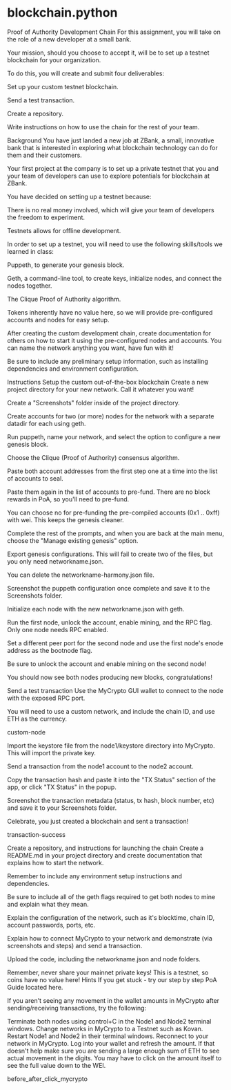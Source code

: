 # blockchain.python
Proof of Authority Development Chain
For this assignment, you will take on the role of a new developer at a small bank.

Your mission, should you choose to accept it, will be to set up a testnet blockchain for your organization.

To do this, you will create and submit four deliverables:

Set up your custom testnet blockchain.

Send a test transaction.

Create a repository.

Write instructions on how to use the chain for the rest of your team.

Background
You have just landed a new job at ZBank, a small, innovative bank that is interested in exploring what blockchain technology can do for them and their customers.

Your first project at the company is to set up a private testnet that you and your team of developers can use to explore potentials for blockchain at ZBank.

You have decided on setting up a testnet because:

There is no real money involved, which will give your team of developers the freedom to experiment.

Testnets allows for offline development.

In order to set up a testnet, you will need to use the following skills/tools we learned in class:

Puppeth, to generate your genesis block.

Geth, a command-line tool, to create keys, initialize nodes, and connect the nodes together.

The Clique Proof of Authority algorithm.

Tokens inherently have no value here, so we will provide pre-configured accounts and nodes for easy setup.

After creating the custom development chain, create documentation for others on how to start it using the pre-configured nodes and accounts. You can name the network anything you want, have fun with it!

Be sure to include any preliminary setup information, such as installing dependencies and environment configuration.

Instructions
Setup the custom out-of-the-box blockchain
Create a new project directory for your new network. Call it whatever you want!

Create a "Screenshots" folder inside of the project directory.

Create accounts for two (or more) nodes for the network with a separate datadir for each using geth.

Run puppeth, name your network, and select the option to configure a new genesis block.

Choose the Clique (Proof of Authority) consensus algorithm.

Paste both account addresses from the first step one at a time into the list of accounts to seal.

Paste them again in the list of accounts to pre-fund. There are no block rewards in PoA, so you'll need to pre-fund.

You can choose no for pre-funding the pre-compiled accounts (0x1 .. 0xff) with wei. This keeps the genesis cleaner.

Complete the rest of the prompts, and when you are back at the main menu, choose the "Manage existing genesis" option.

Export genesis configurations. This will fail to create two of the files, but you only need networkname.json.

You can delete the networkname-harmony.json file.

Screenshot the puppeth configuration once complete and save it to the Screenshots folder.

Initialize each node with the new networkname.json with geth.

Run the first node, unlock the account, enable mining, and the RPC flag. Only one node needs RPC enabled.

Set a different peer port for the second node and use the first node's enode address as the bootnode flag.

Be sure to unlock the account and enable mining on the second node!

You should now see both nodes producing new blocks, congratulations!

Send a test transaction
Use the MyCrypto GUI wallet to connect to the node with the exposed RPC port.

You will need to use a custom network, and include the chain ID, and use ETH as the currency.

custom-node

Import the keystore file from the node1/keystore directory into MyCrypto. This will import the private key.

Send a transaction from the node1 account to the node2 account.

Copy the transaction hash and paste it into the "TX Status" section of the app, or click "TX Status" in the popup.

Screenshot the transaction metadata (status, tx hash, block number, etc) and save it to your Screenshots folder.

Celebrate, you just created a blockchain and sent a transaction!

transaction-success

Create a repository, and instructions for launching the chain
Create a README.md in your project directory and create documentation that explains how to start the network.

Remember to include any environment setup instructions and dependencies.

Be sure to include all of the geth flags required to get both nodes to mine and explain what they mean.

Explain the configuration of the network, such as it's blocktime, chain ID, account passwords, ports, etc.

Explain how to connect MyCrypto to your network and demonstrate (via screenshots and steps) and send a transaction.

Upload the code, including the networkname.json and node folders.

Remember, never share your mainnet private keys! This is a testnet, so coins have no value here!
Hints
If you get stuck - try our step by step PoA Guide located here.

If you aren't seeing any movement in the wallet amounts in MyCrypto after sending/receiving transactions, try the following:

Terminate both nodes using control+C in the Node1 and Node2 terminal windows.
Change networks in MyCrypto to a Testnet such as Kovan.
Restart Node1 and Node2 in their terminal windows.
Reconnect to your network in MyCrypto.
Log into your wallet and refresh the amount.
If that doesn't help make sure you are sending a large enough sum of ETH to see actual movement in the digits. You may have to click on the amount itself to see the full value down to the WEI.

before_after_click_mycrypto

